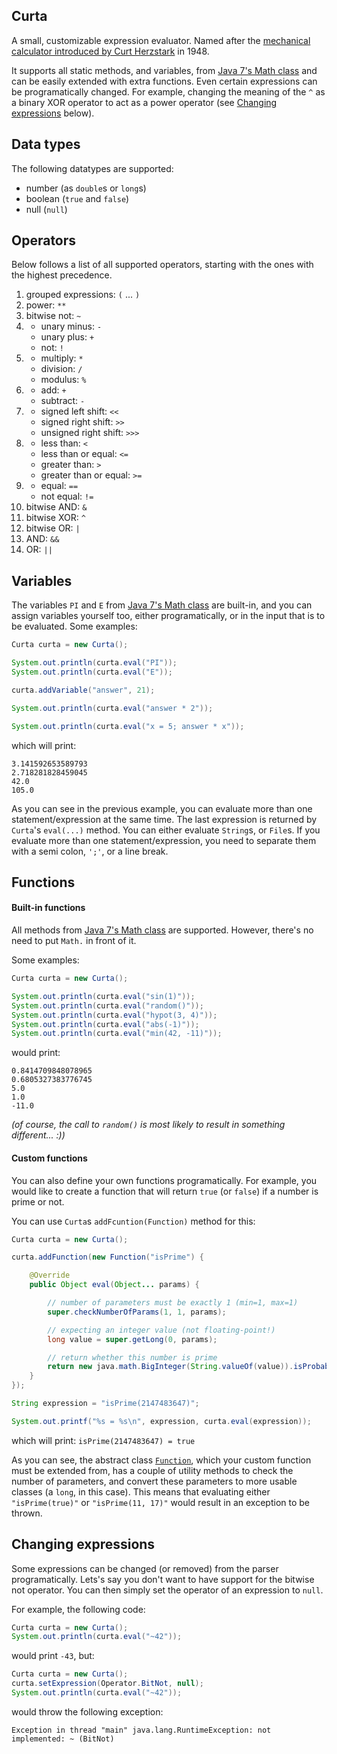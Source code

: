 ## Curta

A small, customizable expression evaluator. Named after the [mechanical calculator
introduced by Curt Herzstark](http://en.wikipedia.org/wiki/Curta) in 1948. 

It supports all static methods, and variables, from 
[Java 7's Math class](http://docs.oracle.com/javase/7/docs/api/java/lang/Math.html) 
and can be easily extended with extra functions. Even certain expressions can be 
programatically changed. For example, changing the meaning of the `^` as a binary 
XOR operator to act as a power operator (see [Changing expressions](#changing-expressions)
below).

## Data types

The following datatypes are supported:

* number (as `double`s or `long`s)
* boolean (`true` and `false`)
* null (`null`)

## Operators

Below follows a list of all supported operators, starting with the ones with
the highest precedence.

1. grouped expressions: `(` ... `)`
2. power: `**`
3. bitwise not: `~`
4. <i></i>
   * unary minus: `-`
   * unary plus: `+`
   * not: `!`
5. <i></i>
   * multiply: `*`
   * division: `/`
   * modulus: `%`
6. <i></i>
   * add: `+`
   * subtract: `-`
7. <i></i>
   * signed left shift: `<<`
   * signed right shift: `>>`
   * unsigned right shift: `>>>`
8. <i></i>
   * less than: `<`
   * less than or equal: `<=`
   * greater than: `>`
   * greater than or equal: `>=`
9. <i></i>
   * equal: `==`
   * not equal: `!=`
10. bitwise AND: `&`
11. bitwise XOR: `^`
12. bitwise OR: `|`
13. AND: `&&`
14. OR: `||`

## Variables

The variables `PI` and `E` from [Java 7's Math class](http://docs.oracle.com/javase/7/docs/api/java/lang/Math.html) 
are built-in, and you can assign variables yourself too, either programatically, or in the input that
is to be evaluated. Some examples:

```java
Curta curta = new Curta();

System.out.println(curta.eval("PI"));
System.out.println(curta.eval("E"));

curta.addVariable("answer", 21);

System.out.println(curta.eval("answer * 2"));

System.out.println(curta.eval("x = 5; answer * x"));
```

which will print:

```
3.141592653589793
2.718281828459045
42.0
105.0
```

As you can see in the previous example, you can evaluate more than one statement/expression 
at the same time. The last expression is returned by `Curta`'s `eval(...)` method. You can
either evaluate `String`s, or `File`s. If you evaluate more than one statement/expression,
you need to separate them with a semi colon, `';'`, or a line break.

## Functions

#### Built-in functions

All methods from [Java 7's Math class](http://docs.oracle.com/javase/7/docs/api/java/lang/Math.html) 
are supported. However, there's no need to put `Math.` in front of it. 

Some examples:

```java
Curta curta = new Curta();

System.out.println(curta.eval("sin(1)"));
System.out.println(curta.eval("random()"));
System.out.println(curta.eval("hypot(3, 4)"));
System.out.println(curta.eval("abs(-1)"));
System.out.println(curta.eval("min(42, -11)"));
```

would print:

```
0.8414709848078965
0.6805327383776745
5.0
1.0
-11.0
```

*(of course, the call to `random()` is most likely to result in something different... :))*

#### Custom functions

You can also define your own functions programatically. For example, you would like
to create a function that will return `true` (or `false`) if a number is prime or not.

You can use `Curta`s `addFcuntion(Function)` method for this:

```java
Curta curta = new Curta();

curta.addFunction(new Function("isPrime") {

    @Override
    public Object eval(Object... params) {

        // number of parameters must be exactly 1 (min=1, max=1)
        super.checkNumberOfParams(1, 1, params);

        // expecting an integer value (not floating-point!)
        long value = super.getLong(0, params);

        // return whether this number is prime
        return new java.math.BigInteger(String.valueOf(value)).isProbablePrime(20);
    }
});

String expression = "isPrime(2147483647)";

System.out.printf("%s = %s\n", expression, curta.eval(expression)); 
```

which will print: `isPrime(2147483647) = true`

As you can see, the abstract class [`Function`](https://github.com/bkiers/Curta/blob/master/src/main/curta/function/Function.java), 
which your custom function must be extended from, has a couple of utility methods 
to check the number of parameters, and convert these parameters to more usable 
classes (a `long`, in this case). This means that evaluating either `"isPrime(true)"`
or `"isPrime(11, 17)"` would result in an exception to be thrown.

## Changing expressions

Some expressions can be changed (or removed) from the parser programatically. Lets's say
you don't want to have support for the bitwise not operator. You can then simply set the 
operator of an expression to `null`.

For example, the following code:

```java
Curta curta = new Curta();
System.out.println(curta.eval("~42"));
```

would print `-43`, but:

```java
Curta curta = new Curta();
curta.setExpression(Operator.BitNot, null);
System.out.println(curta.eval("~42"));
```
would throw the following exception: 

`Exception in thread "main" java.lang.RuntimeException: not implemented: ~ (BitNot)`
